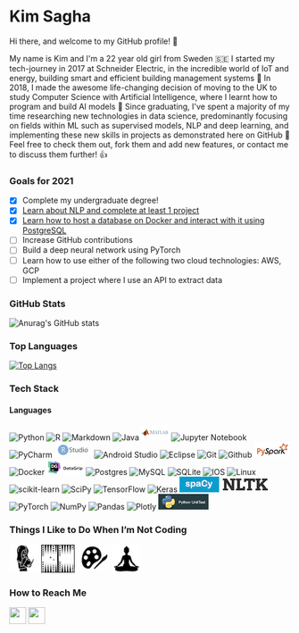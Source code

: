 # **Kim Sagha**


Hi there, and welcome to my GitHub profile! 👋

My name is Kim and I'm a 22 year old girl from Sweden 🇸🇪 I started my tech-journey in 2017 at Schneider Electric, in the incredible world of IoT and energy, building smart and efficient building management systems 🌳 In 2018, I made the awesome life-changing decision of moving to the UK to study Computer Science with Artificial Intelligence, where I learnt how to program and build AI models 📘 Since graduating, I've spent a majority of my time researching new technologies in data science, predominantly focusing on fields within ML such as supervised models, NLP and deep learning, and implementing these new skills in projects as demonstrated here on GitHub 🧠 Feel free to check them out, fork them and add new features, or contact me to discuss them further! 👍

### Goals for 2021
- [x] Complete my undergraduate degree!
- [x] [Learn about NLP and complete at least 1 project](https://github.com/kimsagha/NLP_Classification)
- [x] [Learn how to host a database on Docker and interact with it using PostgreSQL](https://github.com/kimsagha/DB_Transaction_analysis)
- [ ] Increase GitHub contributions
- [ ] Build a deep neural network using PyTorch
- [ ] Learn how to use either of the following two cloud technologies: AWS, GCP
- [ ] Implement a project where I use an API to extract data

### GitHub Stats
![Anurag's GitHub stats](https://github-readme-stats.vercel.app/api?username=kimsagha&hide=issues,stars&theme=graywhite)

### Top Languages
[![Top Langs](https://github-readme-stats.vercel.app/api/top-langs/?username=kimsagha&layout=compact&title_color=000000)](https://github.com/anuraghazra/github-readme-stats)

### Tech Stack
#### Languages
![Python](https://img.shields.io/badge/python-3670A0?style=for-the-badge&logo=python&logoColor=ffdd54)
![R](https://img.shields.io/badge/r-%23276DC3.svg?style=for-the-badge&logo=r&logoColor=white)
![Markdown](https://img.shields.io/badge/markdown-%23000000.svg?style=for-the-badge&logo=markdown&logoColor=white)
![Java](https://img.shields.io/badge/java-%23ED8B00.svg?style=for-the-badge&logo=java&logoColor=white)
![Matlab](matlablogo.png)
![Jupyter Notebook](https://img.shields.io/badge/jupyter-%23FA0F00.svg?style=for-the-badge&logo=jupyter&logoColor=white)
![PyCharm](https://img.shields.io/badge/pycharm-143?style=for-the-badge&logo=pycharm&logoColor=black&color=black&labelColor=green)
![R Studio](rstudiologo.png)
![Android Studio](https://img.shields.io/badge/Android%20Studio-3DDC84.svg?style=for-the-badge&logo=android-studio&logoColor=white)
![Eclipse](https://img.shields.io/badge/Eclipse-FE7A16.svg?style=for-the-badge&logo=Eclipse&logoColor=white)
![Git](http://img.shields.io/badge/-Git-000000?style=for-the-badge&logo=Git)
![Github](http://img.shields.io/badge/-Github-000000?style=for-the-badge&logo=Github&logoColor=green)
![PySpark](pysparklogo.png)
![Docker](https://img.shields.io/badge/docker-%230db7ed.svg?style=for-the-badge&logo=docker&logoColor=white)
![DataGrip](datagriplogo.png)
![Postgres](https://img.shields.io/badge/postgres-%23316192.svg?style=for-the-badge&logo=postgresql&logoColor=white)
![MySQL](https://img.shields.io/badge/mysql-%2300f.svg?style=for-the-badge&logo=mysql&logoColor=white)
![SQLite](https://img.shields.io/badge/sqlite-%2307405e.svg?style=for-the-badge&logo=sqlite&logoColor=white)
![IOS](https://img.shields.io/badge/iOS-000000?style=for-the-badge&logo=ios&logoColor=white)
![Linux](https://img.shields.io/badge/Linux-FCC624?style=for-the-badge&logo=linux&logoColor=black)
![scikit-learn](https://img.shields.io/badge/scikit--learn-%23F7931E.svg?style=for-the-badge&logo=scikit-learn&logoColor=white)
![SciPy](https://img.shields.io/badge/SciPy-%230C55A5.svg?style=for-the-badge&logo=scipy&logoColor=%white)
![TensorFlow](https://img.shields.io/badge/TensorFlow-%23FF6F00.svg?style=for-the-badge&logo=TensorFlow&logoColor=white)
![Keras](https://img.shields.io/badge/Keras-%23D00000.svg?style=for-the-badge&logo=Keras&logoColor=white)
![Spacy](spacylogo.png)
![NLTK](nltklogo.png)
![PyTorch](https://img.shields.io/badge/PyTorch-%23EE4C2C.svg?style=for-the-badge&logo=PyTorch&logoColor=white)
![NumPy](https://img.shields.io/badge/numpy-%23013243.svg?style=for-the-badge&logo=numpy&logoColor=white)
![Pandas](https://img.shields.io/badge/pandas-%23150458.svg?style=for-the-badge&logo=pandas&logoColor=white)
![Plotly](https://img.shields.io/badge/Plotly-%233F4F75.svg?style=for-the-badge&logo=plotly&logoColor=white)
![UnitTest](unittestlogo.png)

### Things I Like to Do When I’m Not Coding
![reading](reading.png)
![backgammon](backgammon.png)
![painting](painting.png)
![yoga](yoga.png)

### How to Reach Me
<a href="https://www.linkedin.com/in/kim-sagha/" alt="Linkedin"><img src="https://github.com/nitish-awasthi/nitish-awasthi/blob/master/174857.png" height="30" width="30"></a>
<a href="mailto:kimiya.sagha@gmail.com" alt="Contact me"><img src="https://github.com/nitish-awasthi/nitish-awasthi/blob/master/gmail-512.webp" height="30" width="30"></a>
